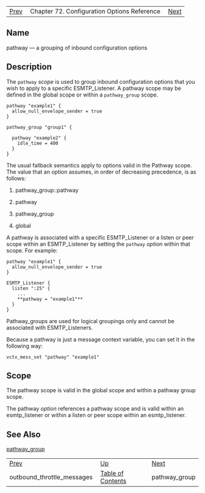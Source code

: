 |     |     |     |
| --- | --- | --- |
| [Prev](conf.ref.outbound_throttle_messages)  | Chapter 72. Configuration Options Reference |  [Next](conf.ref.pathway_group) |

<a name="conf.ref.pathway"></a>
## Name

pathway — a grouping of inbound configuration options

<a name="idp25791152"></a>
## Description

The `pathway` *scope* is used to group inbound configuration options that you wish to apply to a specific ESMTP_Listener. A pathway scope may be defined in the global scope or within a `pathway_group` scope.

```
pathway "example1" {
  allow_null_envelope_sender = true
}

pathway_group "group1" {

  pathway "example2" {
    idle_time = 400
  }
}
```

The usual fallback semantics apply to options valid in the Pathway scope. The value that an option assumes, in order of decreasing precedence, is as follows:

1.  pathway_group::pathway

2.  pathway

3.  pathway_group

4.  global

A pathway is associated with a specific ESMTP_Listener or a listen or peer scope within an ESMTP_Listener by setting the `pathway` *option* within that scope. For example:

```
pathway "example1" {
  allow_null_envelope_sender = true
}

ESMTP_Listener {
  listen ":25" {
    ...
    **pathway = "example1"**
  }
}
```

Pathway_groups are used for logical groupings only and cannot be associated with ESMTP_Listeners.

Because a pathway is just a message context variable, you can set it in the following way:

`vctx_mess_set "pathway" "example1"`<a name="idp25804336"></a>
## Scope

The pathway scope is valid in the global scope and within a pathway group scope.

The pathway *option* references a pathway scope and is valid within an esmtp_listener or within a listen or peer scope within an esmtp_listener.

<a name="idp25807760"></a>
## See Also

[pathway_group](conf.ref.pathway_group "pathway_group")

|     |     |     |
| --- | --- | --- |
| [Prev](conf.ref.outbound_throttle_messages)  | [Up](config.options.ref) |  [Next](conf.ref.pathway_group) |
| outbound_throttle_messages  | [Table of Contents](index) |  pathway_group |

